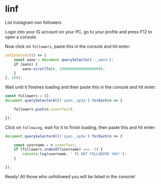 # linf

List instagram non followers

Login into your IG account on your PC, go to your profile and press F12 to open a console.

Now click on `followers`, paste this in the console and hit enter:

```js
setInterval(() => { 
	const aano = document.querySelector('._aano');
	if (aano) {
		aano.scrollTo(0, 1000000000000000000);
	}
}, 100);
```

Wait until it finishes loading and then paste this in the console and hit enter:

```js
const followers = [];
document.querySelectorAll('span._ap3a').forEach(n => {

	followers.push(n.innerText);

});
```

Click on `following`, wait for it to finish loading, then paste this and hit enter:

```js
document.querySelectorAll('span._ap3a').forEach(n => {

	const username = n.innerText;
	if (followers.indexOf(username) === -1) {
		console.log(username, ' IS NOT FOLLOWING YOU!');
	}

});
```

Ready! All those who unfollowed you will be listed in the console!
